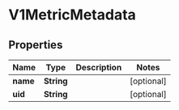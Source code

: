 # V1MetricMetadata

## Properties
Name | Type | Description | Notes
------------ | ------------- | ------------- | -------------
**name** | **String** |  |  [optional]
**uid** | **String** |  |  [optional]
